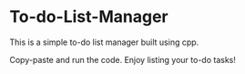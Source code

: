 # To-do-List-Manager
This is a simple to-do list manager built using cpp.

Copy-paste and run the code. Enjoy listing your to-do tasks!
